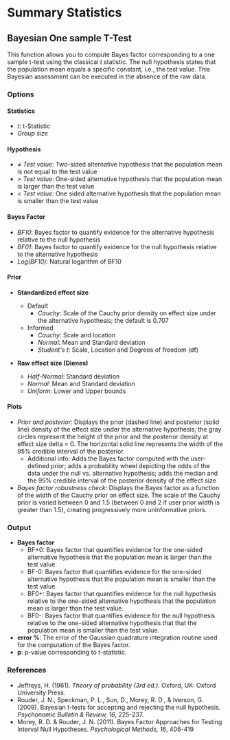 Summary Statistics
==================
## Bayesian One sample T-Test
This function allows you to compute Bayes factor corresponding to a one sample t-test using the classical *t* statistic. The null hypothesis states that the population mean equals a specific constant, i.e., the test value. This Bayesian assessment can be executed in the absence of the raw data.

### Options
#### Statistics
- *t*: t-Statistic
- *Group size*

#### Hypothesis
- *&ne; Test value*: Two-sided alternative hypothesis that the population mean is not equal to the test value
- *&gt; Test value*: One-sided alternative hypothesis that the population mean is larger than the test value
- *&lt; Test value*: One sided alternative hypothesis that the population mean is smaller than the test value

#### Bayes Factor
- *BF10*: Bayes factor to quantify evidence for the alternative hypothesis relative to the null hypothesis
- *BF01*: Bayes factor to quantify evidence for the null hypothesis relative to the alternative hypothesis
- *Log(BF10)*: Natural logarithm of BF10

#### Prior
- **Standardized effect size**
  - Default
    - *Cauchy*: Scale of the Cauchy prior density on effect size under the alternative hypothesis; the default is 0.707
  - Informed
    - *Cauchy*: Scale and location
    - *Normal*: Mean and Standard deviation
    - *Student's t*: Scale, Location and Degrees of freedom (df)

- **Raw effect size (Dienes)**
  - *Half-Normal*: Standard deviation
  - *Normal*: Mean and Standard deviation
  - *Uniform*: Lower and Upper bounds

#### Plots
- *Prior and posterior*: Displays the prior (dashed line) and posterior (solid line) density of the effect size under the alternative hypothesis; the gray circles represent the height of the prior and the posterior density at effect size delta = 0. The horizontal solid line represents the width of the 95% credible interval of the posterior.
  - Additional info: Adds the Bayes factor computed with the user-defined prior; adds a probability wheel depicting the odds of the data under the null vs. alternative hypothesis; adds the median and the 95% credible interval of the posterior density of the effect size
- *Bayes factor robustness check*: Displays the Bayes factor as a function of the width of the Cauchy prior on effect size. The scale of the Cauchy prior is varied between 0 and 1.5 (between 0 and 2 if user prior width is greater than 1.5), creating progressively more uninformative priors.

### Output
- **Bayes factor**
  - BF+0: Bayes factor that quantifies evidence for the one-sided alternative hypothesis that the population mean is larger than the test value.
  - BF-0: Bayes factor that quantifies evidence for the one-sided alternative hypothesis that the population mean is smaller than the test value.
  - BF0+: Bayes factor that quantifies evidence for the null hypothesis relative to the one-sided alternative hypothesis that the population mean is larger than the test value.
  - BF0-: Bayes factor that quantifies evidence for the null hypothesis relative to the one-sided alternative hypothesis that that the population mean is smaller than the test value.
- **error %**: The error of the Gaussian quadrature integration routine used for the computation of the Bayes factor.
- **p**: p-value corresponding to t-statistic.

### References
- Jeffreys, H. (1961). *Theory of probability (3rd ed.)*. Oxford, UK: Oxford University Press.
- Rouder, J. N., Speckman, P. L., Sun, D., Morey, R. D., & Iverson, G. (2009). Bayesian t-tests for accepting and rejecting the null hypothesis. *Psychonomic Bulletin & Review, 16*, 225-237.
- Morey, R. D. & Rouder, J. N. (2011). Bayes Factor Approaches for Testing Interval Null Hypotheses. *Psychological Methods, 16*, 406-419
